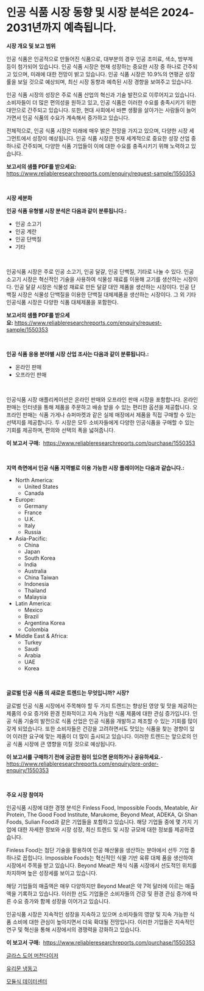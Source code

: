 <p><h1>인공 식품 시장 동향 및 시장 분석은 2024-2031년까지 예측됩니다.</h1></p><p><strong>시장 개요 및 보고 범위</strong></p>
<p><p>인공 식품은 인공적으로 만들어진 식품으로, 대부분의 경우 인공 조미료, 색소, 방부제 등이 첨가되어 있습니다. 인공 식품 시장은 현재 성장하는 중요한 시장 중 하나로 간주되고 있으며, 미래에 대한 전망이 밝고 있습니다. 인공 식품 시장은 10.9%의 연평균 성장률을 보일 것으로 예상되며, 최신 시장 동향과 예측된 시장 경향을 보여주고 있습니다. </p><p>인공 식품 시장의 성장은 주로 식품 산업의 혁신과 기술 발전으로 이루어지고 있습니다. 소비자들이 더 많은 편의성을 원하고 있고, 인공 식품은 이러한 수요를 충족시키기 위한 대안으로 간주되고 있습니다. 또한, 현대 사회에서 바쁜 생활을 살아가는 사람들이 늘어가면서 인공 식품의 수요가 계속해서 증가하고 있습니다. </p><p>전체적으로, 인공 식품 시장은 미래에 매우 밝은 전망을 가지고 있으며, 다양한 시장 세그먼트에서 성장이 예상됩니다. 인공 식품 시장은 현재 세계적으로 중요한 성장 산업 중 하나로 간주되며, 다양한 식품 기업들이 이에 대한 수요를 충족시키기 위해 노력하고 있습니다.</p></p>
<p><strong>보고서의 샘플 PDF를 받으세요:</strong> <a href="https://www.reliableresearchreports.com/enquiry/request-sample/1550353">https://www.reliableresearchreports.com/enquiry/request-sample/1550353</a></p>
<p>&nbsp;</p>
<p><strong>시장 세분화</strong></p>
<p><strong>인공 식품 유형별 시장 분석은 다음과 같이 분류됩니다.:</strong></p>
<p><ul><li>인공 소고기</li><li>인공 계란</li><li>인공 단백질</li><li>기타</li></ul></p>
<p>&nbsp;</p>
<p><p>인공식품 시장은 주로 인공 소고기, 인공 달걀, 인공 단백질, 기타로 나눌 수 있다. 인공 소고기 시장은 혁신적인 기술을 사용하여 식물성 재료를 이용해 고기를 생산하는 시장이다. 인공 달걀 시장은 식물성 재료로 만든 달걀 대안 제품을 생산하는 시장이다. 인공 단백질 시장은 식물성 단백질을 이용한 단백질 대체제품을 생산하는 시장이다. 그 외 기타 인공식품 시장은 다양한 식품 대체제품을 포함한다.</p></p>
<p><strong>보고서의 샘플 PDF를 받으세요:</strong>&nbsp;<a href="https://www.reliableresearchreports.com/enquiry/request-sample/1550353">https://www.reliableresearchreports.com/enquiry/request-sample/1550353</a></p>
<p>&nbsp;</p>
<p><strong> 인공 식품 응용 분야별 시장 산업 조사는 다음과 같이 분류됩니다.:</strong></p>
<p><ul><li>온라인 판매</li><li>오프라인 판매</li></ul></p>
<p>&nbsp;</p>
<p><p>인공식품 시장 애플리케이션은 온라인 판매와 오프라인 판매 시장을 포함합니다. 온라인 판매는 인터넷을 통해 제품을 주문하고 배송 받을 수 있는 편리한 옵션을 제공합니다. 오프라인 판매는 식품 가게나 슈퍼마켓과 같은 실제 매장에서 제품을 직접 구매할 수 있는 선택지를 제공합니다. 두 시장은 모두 소비자들에게 다양한 인공식품을 구매할 수 있는 기회를 제공하며, 편의와 선택의 폭을 넓혀줍니다.</p></p>
<p><strong>이 보고서 구매:</strong>&nbsp; <a href="https://www.reliableresearchreports.com/purchase/1550353">https://www.reliableresearchreports.com/purchase/1550353</a></p>
<p>&nbsp;</p>
<p><strong>지역 측면에서 인공 식품 지역별로 이용 가능한 시장 플레이어는 다음과 같습니다.:</strong></p>
<p><ul>
    <li>
        North America:
        <ul>
            <li>United States</li>
            <li>Canada</li>
        </ul>
    </li>
    <li>
        Europe:
        <ul>
            <li>Germany</li>
            <li>France</li>
            <li>U.K.</li>
            <li>Italy</li>
            <li>Russia</li>
        </ul>
    </li>
    <li>
        Asia-Pacific:
        <ul>
            <li>China</li>
            <li>Japan</li>
            <li>South Korea</li>
            <li>India</li>
            <li>Australia</li>
            <li>China Taiwan</li>
            <li>Indonesia</li>
            <li>Thailand</li>
            <li>Malaysia</li>
        </ul>
    </li>
    <li>
        Latin America:
        <ul>
            <li>Mexico</li>
            <li>Brazil</li>
            <li>Argentina Korea</li>
            <li>Colombia</li>
        </ul>
    </li>
    <li>
        Middle East & Africa:
        <ul>
            <li>Turkey</li>
            <li>Saudi</li>
            <li>Arabia</li>
            <li>UAE</li>
            <li>Korea</li>
        </ul>
    </li>
    </ul></p>
<p>&nbsp;</p>
<p><strong>글로벌 인공 식품 의 새로운 트렌드는 무엇입니까? 시장?</strong></p>
<p><p>글로벌 인공 식품 시장에서 주목해야 할 두 가지 트렌드는 향상된 영양 및 맛을 제공하는 제품의 수요 증가와 환경 친화적이고 지속 가능한 식품 제품에 대한 관심 증가입니다. 인공 식품 기술의 발전으로 식품 산업은 인공 식품을 개발하고 제조할 수 있는 기회를 많이 갖게 되었습니다. 또한 소비자들은 건강을 고려하면서도 맛있는 식품을 찾는 경향이 있어 이러한 요구에 맞는 제품이 더 많이 출시되고 있습니다. 이러한 트렌드는 앞으로의 인공 식품 시장에 큰 영향을 미칠 것으로 예상됩니다.</p></p>
<p><strong>이 보고서를 구매하기 전에 궁금한 점이 있으면 문의하거나 공유하세요.</strong>- <a href="https://www.reliableresearchreports.com/enquiry/pre-order-enquiry/1550353">https://www.reliableresearchreports.com/enquiry/pre-order-enquiry/1550353</a></p>
<p>&nbsp;</p>
<p><strong>주요 시장 참여자</strong></p>
<p><p>인공식품 시장에 대한 경쟁 분석은 Finless Food, Impossible Foods, Meatable, Air Protein, The Good Food Institute, Marukome, Beyond Meat, ADEKA, Qi Shan Foods, Sulian Food과 같은 기업들을 포함하고 있습니다. 해당 기업들 중에 몇 가지 기업에 대한 자세한 정보와 시장 성장, 최신 트렌드 및 시장 규모에 대한 정보를 제공하겠습니다.</p><p>Finless Food는 첨단 기술을 활용하여 인공 해산물을 생산하는 분야에서 선두 기업 중 하나로 꼽힙니다. Impossible Foods는 혁신적인 식물 기반 육류 대체 품을 생산하여 시장에서 주목을 받고 있습니다. Beyond Meat은 채식 식품 시장에서 선도적인 위치를 차지하며 높은 성장세를 보이고 있습니다.</p><p>해당 기업들의 매출액은 매우 다양하지만 Beyond Meat은 약 7억 달러에 이르는 매출액을 기록하고 있습니다. 이러한 선도 기업들은 소비자들의 건강 및 환경 관심 증가에 따른 수요 증가와 함께 성장을 이어가고 있습니다.</p><p>인공식품 시장은 지속적인 성장을 지속하고 있으며 소비자들의 영양 및 지속 가능한 식품 소비에 대한 관심이 높아지면서 더욱 확대될 전망입니다. 이러한 기업들은 지속적인 연구 및 혁신을 통해 시장에서의 경쟁력을 강화하고 있습니다.</p></p>
<p><strong>이 보고서 구매:</strong>&nbsp;&nbsp;<a href="https://www.reliableresearchreports.com/purchase/1550353">https://www.reliableresearchreports.com/purchase/1550353</a></p>
<p><p><a href="https://github.com/vsnao330707/Market-Research-Report-List-1/blob/main/13779975981.md">글라스 도어 머천다이저</a></p><p><a href="https://github.com/KellyLyncyh543964/Market-Research-Report-List-1/blob/main/56308915982.md">유리문 냉동고</a></p><p><a href="https://github.com/laholand/Market-Research-Report-List-3/blob/main/31495065980.md">모듈식 데이터센터</a></p></p>

